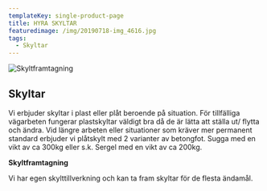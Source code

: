 ```yaml
---
templateKey: single-product-page
title: HYRA SKYLTAR
featuredimage: /img/20190718-img_4616.jpg
tags:
  - Skyltar
---
```

![](/img/skyltar.jpg "Skyltframtagning")

<!--StartFragment-->

## Skyltar

Vi erbjuder skyltar i plast eller plåt beroende på situation. För tillfälliga vägarbeten fungerar plastskyltar väldigt bra då de är lätta att ställa ut/ flytta och ändra. Vid längre arbeten eller situationer som kräver mer permanent standard erbjuder vi plåtskylt med 2 varianter av betongfot. Sugga med en vikt av ca 300kg eller s.k. Sergel med en vikt av ca 200kg.

<!--EndFragment-->

<!--StartFragment-->

**Skyltframtagning**

Vi har egen skylttillverkning och kan ta fram skyltar för de flesta ändamål.

<!--EndFragment-->